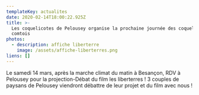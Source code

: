 ```yaml
---
templateKey: actualites
date: 2020-02-14T18:00:22.925Z
title: >-
  Les coquelicotes de Pelousey organise la prochaine journée des coquelicots
  comtois
photos:
  - description: affiche liberterre
    image: /assets/affiche-liberterres.png
liens: []
---
```

Le samedi 14 mars, après la marche climat du matin à Besançon, RDV à Pelousey pour la projection-Débat du film les liberterres !
3 couples de paysans de Pelousey viendront débattre de leur projet et du film avec nous !
